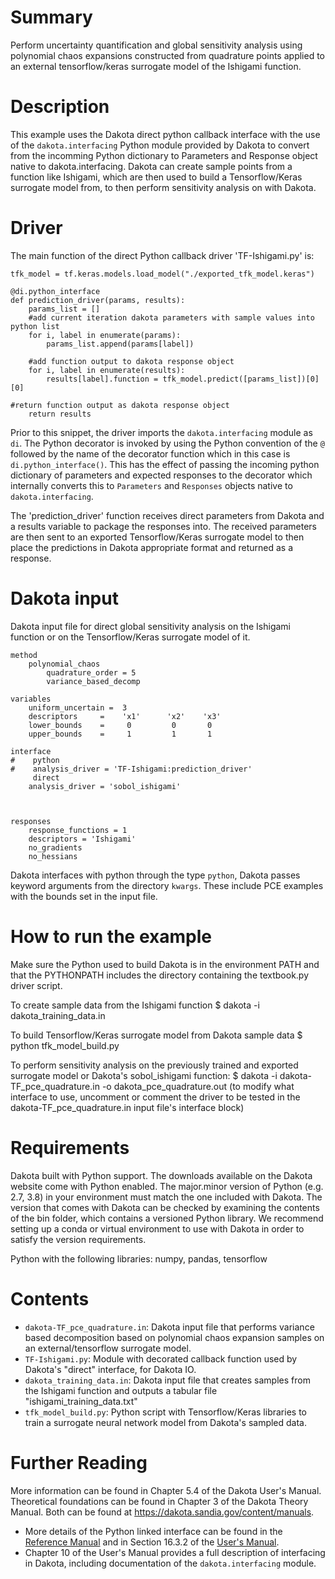 # Summary

Perform uncertainty quantification and global sensitivity analysis using polynomial chaos expansions constructed from quadrature points applied to an external tensorflow/keras surrogate model of the Ishigami function. 

# Description
This example uses the Dakota direct python callback interface with the use of the `dakota.interfacing` Python module provided by Dakota to 
convert from the incomming Python dictionary to Parameters and Response object native to dakota.interfacing.
Dakota can create sample points from a function like Ishigami, which are then used to build a Tensorflow/Keras surrogate model from, 
to then perform sensitivity analysis on with Dakota.

# Driver
The main function of the direct Python callback driver 'TF-Ishigami.py' is: 

```
tfk_model = tf.keras.models.load_model("./exported_tfk_model.keras")

@di.python_interface
def prediction_driver(params, results):
    params_list = []
    #add current iteration dakota parameters with sample values into python list
    for i, label in enumerate(params):
        params_list.append(params[label])

    #add function output to dakota response object 
    for i, label in enumerate(results):
        results[label].function = tfk_model.predict([params_list])[0][0]

#return function output as dakota response object
    return results

```

Prior to this snippet, the driver imports the `dakota.interfacing` module
as `di`. 
The Python decorator is invoked by using the Python convention of the
`@` followed by the name of the decorator function which in this case is
`di.python_interface()`.  This has the effect of passing the incoming
python dictionary of parameters and expected responses to the decorator
which internally converts this to `Parameters` and `Responses` objects
native to `dakota.interfacing`. 

The 'prediction_driver' function receives direct parameters from Dakota and a results variable to package the responses into.
The received parameters are then sent to an exported Tensorflow/Keras surrogate model to then place the predictions in Dakota 
appropriate format and returned as a response.

# Dakota input
Dakota input file for direct global sensitivity analysis on the Ishigami function or on the Tensorflow/Keras surrogate model of it.

```
method
	polynomial_chaos
	    quadrature_order = 5
     	variance_based_decomp

variables
	uniform_uncertain =  3
	descriptors     =    'x1'      'x2'    'x3'
	lower_bounds    =     0         0       0
	upper_bounds    =     1         1       1

interface
#    python
#    analysis_driver = 'TF-Ishigami:prediction_driver'
     direct
	analysis_driver = 'sobol_ishigami'



responses
    response_functions = 1
    descriptors = 'Ishigami'
	no_gradients
	no_hessians

```
Dakota interfaces with python through the type `python`, Dakota passes keyword arguments
from the directory `kwargs`. These include PCE examples with the bounds set in the input file.


# How to run the example
	 
Make sure the Python used to build Dakota is in the environment PATH and
that the PYTHONPATH includes the directory containing the textbook.py
driver script.

To create sample data from the Ishigami function
     $ dakota -i dakota_training_data.in

To build Tensorflow/Keras surrogate model from Dakota sample data
     $ python tfk_model_build.py

To perform sensitivity analysis on the previously trained and exported surrogate model or Dakota's sobol_ishigami function:
     $ dakota -i dakota-TF_pce_quadrature.in -o dakota_pce_quadrature.out
(to modify what interface to use, uncomment or comment the driver to be tested in the dakota-TF_pce_quadrature.in input file's interface block)

# Requirements

Dakota built with Python support. The downloads available on the Dakota website come with Python enabled.
The major.minor version of Python (e.g. 2.7, 3.8) in your environment must match the one included with Dakota.
The version that comes with Dakota can be checked by examining the contents of the bin folder, which contains a
versioned Python library. We recommend setting up a conda or virtual environment to use with Dakota in order to
satisfy the version requirements.

Python with the following libraries: numpy, pandas, tensorflow

# Contents

* `dakota-TF_pce_quadrature.in`: Dakota input file that performs variance based decomposition based on polynomial chaos expansion samples on an external/tensorflow surrogate model.  
* `TF-Ishigami.py`: Module with decorated callback function used by Dakota's "direct" interface, for Dakota IO.
* `dakota_training_data.in`: Dakota input file that creates samples from the Ishigami function and outputs a tabular file "ishigami_training_data.txt"
* `tfk_model_build.py`: Python script with Tensorflow/Keras libraries to train a surrogate neural network model from Dakota's sampled data.



# Further Reading

More information can be found in Chapter 5.4 of the Dakota User's Manual.  Theoretical foundations can be found in Chapter 3 of the Dakota Theory Manual.  Both can be found at https://dakota.sandia.gov/content/manuals.

* More details of the Python linked interface can be found in the [Reference
  Manual](https://dakota.sandia.gov//sites/default/files/docs/latest_release/html-ref/interface-analysis_drivers-python.html)
  and in Section 16.3.2 of the [User's Manual](https://dakota.sandia.gov/content/manuals).
* Chapter 10 of the User's Manual provides a full description of interfacing in Dakota, including documentation 
  of the `dakota.interfacing` module.
